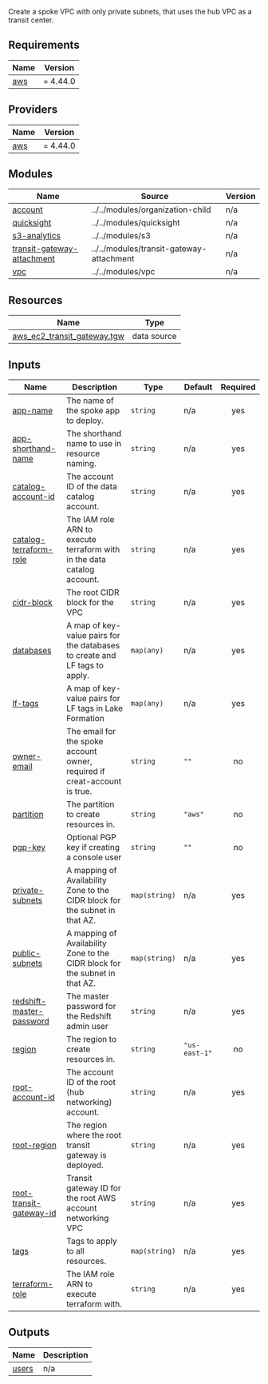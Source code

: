   Create a spoke VPC with only private subnets, that uses the hub VPC as a transit center.

## Requirements

| Name | Version |
|------|---------|
| <a name="requirement_aws"></a> [aws](#requirement\_aws) | = 4.44.0 |

## Providers

| Name | Version |
|------|---------|
| <a name="provider_aws"></a> [aws](#provider\_aws) | = 4.44.0 |

## Modules

| Name | Source | Version |
|------|--------|---------|
| <a name="module_account"></a> [account](#module\_account) | ../../modules/organization-child | n/a |
| <a name="module_quicksight"></a> [quicksight](#module\_quicksight) | ../../modules/quicksight | n/a |
| <a name="module_s3-analytics"></a> [s3-analytics](#module\_s3-analytics) | ../../modules/s3 | n/a |
| <a name="module_transit-gateway-attachment"></a> [transit-gateway-attachment](#module\_transit-gateway-attachment) | ../../modules/transit-gateway-attachment | n/a |
| <a name="module_vpc"></a> [vpc](#module\_vpc) | ../../modules/vpc | n/a |

## Resources

| Name | Type |
|------|------|
| [aws_ec2_transit_gateway.tgw](https://registry.terraform.io/providers/hashicorp/aws/4.44.0/docs/data-sources/ec2_transit_gateway) | data source |

## Inputs

| Name | Description | Type | Default | Required |
|------|-------------|------|---------|:--------:|
| <a name="input_app-name"></a> [app-name](#input\_app-name) | The name of the spoke app to deploy. | `string` | n/a | yes |
| <a name="input_app-shorthand-name"></a> [app-shorthand-name](#input\_app-shorthand-name) | The shorthand name to use in resource naming. | `string` | n/a | yes |
| <a name="input_catalog-account-id"></a> [catalog-account-id](#input\_catalog-account-id) | The account ID of the data catalog account. | `string` | n/a | yes |
| <a name="input_catalog-terraform-role"></a> [catalog-terraform-role](#input\_catalog-terraform-role) | The IAM role ARN to execute terraform with in the data catalog account. | `string` | n/a | yes |
| <a name="input_cidr-block"></a> [cidr-block](#input\_cidr-block) | The root CIDR block for the VPC | `string` | n/a | yes |
| <a name="input_databases"></a> [databases](#input\_databases) | A map of key-value pairs for the databases to create and LF tags to apply. | `map(any)` | n/a | yes |
| <a name="input_lf-tags"></a> [lf-tags](#input\_lf-tags) | A map of key-value pairs for LF tags in Lake Formation | `map(any)` | n/a | yes |
| <a name="input_owner-email"></a> [owner-email](#input\_owner-email) | The email for the spoke account owner, required if creat-account is true. | `string` | `""` | no |
| <a name="input_partition"></a> [partition](#input\_partition) | The partition to create resources in. | `string` | `"aws"` | no |
| <a name="input_pgp-key"></a> [pgp-key](#input\_pgp-key) | Optional PGP key if creating a console user | `string` | `""` | no |
| <a name="input_private-subnets"></a> [private-subnets](#input\_private-subnets) | A mapping of Availability Zone to the CIDR block for the subnet in that AZ. | `map(string)` | n/a | yes |
| <a name="input_public-subnets"></a> [public-subnets](#input\_public-subnets) | A mapping of Availability Zone to the CIDR block for the subnet in that AZ. | `map(string)` | n/a | yes |
| <a name="input_redshift-master-password"></a> [redshift-master-password](#input\_redshift-master-password) | The master password for the Redshift admin user | `string` | n/a | yes |
| <a name="input_region"></a> [region](#input\_region) | The region to create resources in. | `string` | `"us-east-1"` | no |
| <a name="input_root-account-id"></a> [root-account-id](#input\_root-account-id) | The account ID of the root (hub networking) account. | `string` | n/a | yes |
| <a name="input_root-region"></a> [root-region](#input\_root-region) | The region where the root transit gateway is deployed. | `string` | n/a | yes |
| <a name="input_root-transit-gateway-id"></a> [root-transit-gateway-id](#input\_root-transit-gateway-id) | Transit gateway ID for the root AWS account networking VPC | `string` | n/a | yes |
| <a name="input_tags"></a> [tags](#input\_tags) | Tags to apply to all resources. | `map(string)` | n/a | yes |
| <a name="input_terraform-role"></a> [terraform-role](#input\_terraform-role) | The IAM role ARN to execute terraform with. | `string` | n/a | yes |

## Outputs

| Name | Description |
|------|-------------|
| <a name="output_users"></a> [users](#output\_users) | n/a |
